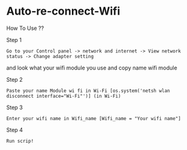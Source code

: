   # Auto-re-connect-Wifi
How To Use ??

Step 1

    Go to your Control panel -> network and internet -> View network status -> Change adapter setting
and look what your wifi module you use and copy name wifi module

Step 2

    Paste your name Module wi fi in Wi-Fi [os.system('netsh wlan disconnect interface="Wi-Fi"')] (in Wi-Fi)
  
Step 3

    Enter your wifi name in Wifi_name [Wifi_name = "Your wifi name"]
   
Step 4

    Run scrip!
